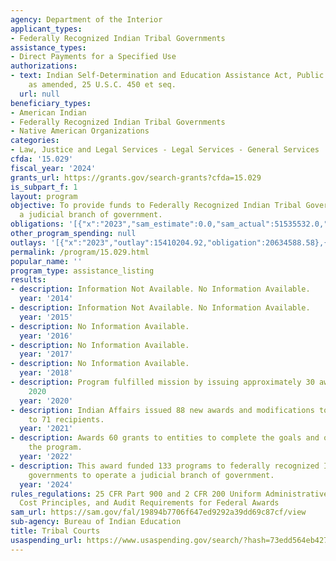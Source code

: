 ```yaml
---
agency: Department of the Interior
applicant_types:
- Federally Recognized Indian Tribal Governments
assistance_types:
- Direct Payments for a Specified Use
authorizations:
- text: Indian Self-Determination and Education Assistance Act, Public Law 93-638,
    as amended, 25 U.S.C. 450 et seq.
  url: null
beneficiary_types:
- American Indian
- Federally Recognized Indian Tribal Governments
- Native American Organizations
categories:
- Law, Justice and Legal Services - Legal Services - General Services
cfda: '15.029'
fiscal_year: '2024'
grants_url: https://grants.gov/search-grants?cfda=15.029
is_subpart_f: 1
layout: program
objective: To provide funds to Federally Recognized Indian Tribal Governments to operate
  a judicial branch of government.
obligations: '[{"x":"2023","sam_estimate":0.0,"sam_actual":51535532.0,"usa_spending_actual":51535532.38},{"x":"2024","sam_estimate":0.0,"sam_actual":51051793.0,"usa_spending_actual":52548393.01},{"x":"2025","sam_estimate":0.0,"sam_actual":70462000.0,"usa_spending_actual":8342469.0}]'
other_program_spending: null
outlays: '[{"x":"2023","outlay":15410204.92,"obligation":20634588.58},{"x":"2024","outlay":14818328.91,"obligation":19685354.01},{"x":"2025","outlay":0.0,"obligation":2770673.0}]'
permalink: /program/15.029.html
popular_name: ''
program_type: assistance_listing
results:
- description: Information Not Available. No Information Available.
  year: '2014'
- description: Information Not Available. No Information Available.
  year: '2015'
- description: No Information Available.
  year: '2016'
- description: No Information Available.
  year: '2017'
- description: No Information Available.
  year: '2018'
- description: Program fulfilled mission by issuing approximately 30 awards in FY
    2020
  year: '2020'
- description: Indian Affairs issued 88 new awards and modifications to existing awards
    to 71 recipients.
  year: '2021'
- description: Awards 60 grants to entities to complete the goals and objectives of
    the program.
  year: '2022'
- description: This award funded 133 programs to federally recognized Indian tribal
    governments to operate a judicial branch of government.
  year: '2024'
rules_regulations: 25 CFR Part 900 and 2 CFR 200 Uniform Administrative Requirements,
  Cost Principles, and Audit Requirements for Federal Awards
sam_url: https://sam.gov/fal/19894b7706f647ed9292a39dd69c87cf/view
sub-agency: Bureau of Indian Education
title: Tribal Courts
usaspending_url: https://www.usaspending.gov/search/?hash=73edd564eb427741d69a8bc9c25a9154
---
```

